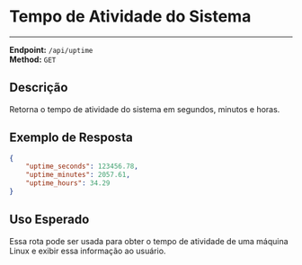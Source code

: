 # Tempo de Atividade do Sistema
----------------------------

**Endpoint:** `/api/uptime`  
**Method:** `GET`

## Descrição

Retorna o tempo de atividade do sistema em segundos, minutos e horas.

## Exemplo de Resposta

```json
{
    "uptime_seconds": 123456.78,
    "uptime_minutes": 2057.61,
    "uptime_hours": 34.29
}
```

## Uso Esperado

Essa rota pode ser usada para obter o tempo de atividade de uma máquina Linux e exibir essa informação ao usuário.